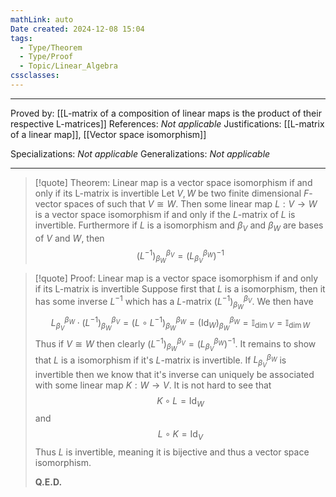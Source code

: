 ```yaml
---
mathLink: auto
Date created: 2024-12-08 15:04
tags:
  - Type/Theorem
  - Type/Proof
  - Topic/Linear_Algebra
cssclasses:
---
```

  
---

Proved by: [[L-matrix of a composition of linear maps is the product of their respective L-matrices]]
References: _Not applicable_
Justifications: [[L-matrix of a linear map]], [[Vector space isomorphism]]

Specializations: _Not applicable_
Generalizations: _Not applicable_

---

> [!quote] Theorem: Linear map is a vector space isomorphism if and only if its L-matrix is invertible
> Let $V,W$ be two finite dimensional $F$-vector spaces of such that $V\cong W$. Then some linear map $L:V\to W$ is a vector space isomorphism if and only if the $L$-matrix of $L$ is invertible. Furthermore if $L$ is a isomorphism and $\beta_{V}$ and $\beta_{W}$ are bases of $V$ and $W$, then $$ (L^{-1})_{\beta_{W}}^{\beta_{V}}=(L^{\beta_{W}}_{\beta_{V}})^{-1} $$

>[!quote] Proof: Linear map is a vector space isomorphism if and only if its L-matrix is invertible
>Suppose first that $L$ is a isomorphism, then it has some inverse $L^{-1}$ which has a $L$-matrix $(L^{-1})^{\beta_{V}}_{\beta_{W}}$. We then have $$ L^{\beta_{W}}_{\beta_{V}}\cdot (L^{-1})^{\beta_{V}}_{\beta_{W}}=(L\circ L^{-1})^{\beta_{W}}_{\beta_{W}}=(\text{Id}_{W})^{\beta_{W}}_{\beta_{W}}=\mathbb{I}_{\dim V}=\mathbb I_{\dim W} $$Thus if $V\cong W$ then clearly $(L^{-1})_{\beta_{W}}^{\beta_{V}}=(L^{\beta_{W}}_{\beta_{V}})^{-1}$. It remains to show that $L$ is a isomorphism if it's $L$-matrix is invertible. If $L^{\beta_{W}}_{\beta_{V}}$ is invertible then we know that it's inverse can uniquely be associated with some linear map $K:W\to V$. It is not hard to see that $$ K\circ L = \text{Id}_{W} $$and $$ L\circ K= \text{Id}_{V} $$Thus $L$ is invertible, meaning it is bijective and thus a vector space isomorphism.
>
>**Q.E.D.**